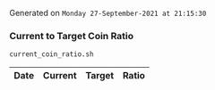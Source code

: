 Generated on `Monday 27-September-2021 at 21:15:30`

### Current to Target Coin Ratio
`current_coin_ratio.sh`

Date|Current|Target|Ratio
---|---|---|---
